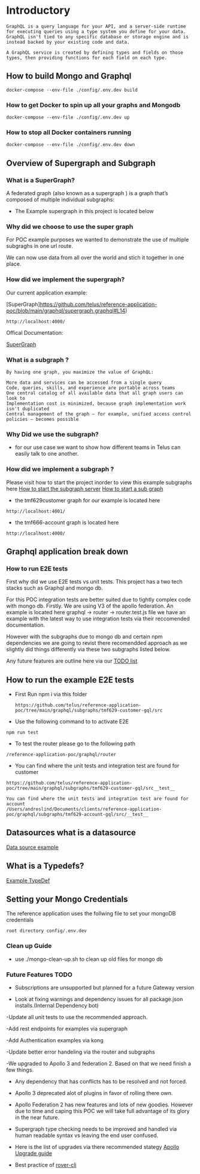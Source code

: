 
# Introductory

```text
GraphQL is a query language for your API, and a server-side runtime for executing queries using a type system you define for your data. GraphQL isn't tied to any specific database or storage engine and is instead backed by your existing code and data.

A GraphQL service is created by defining types and fields on those types, then providing functions for each field on each type. 
```

## How to build Mongo and Graphql

```code
docker-compose --env-file ./config/.env.dev build
```

### How to get Docker to spin up all your graphs and Mongodb

```code
docker-compose --env-file ./config/.env.dev up
```

### How to stop all Docker containers running

```code
docker-compose --env-file ./config/.env.dev down
```

## Overview of Supergraph and Subgraph

### What is a SuperGraph?

A federated graph (also known as a supergraph ) is a graph that’s composed of multiple individual subgraphs:

- The Example supergraph in this  project is located below

### Why did we choose to use the super graph

For POC example purposes we wanted to demonstrate the use of multiple subgraghs in one url route.

We can now use data from all over the world and stich it together in one place.

### How did we implement the supergraph?

Our current application example:

[SuperGraph]https://github.com/telus/reference-application-poc/blob/main/graphql/supergraph.graphql#L14)

```text
http://localhost:4000/
```

Offical Documentation:

[SuperGraph](https://www.apollographql.com/docs/studio/federated-graphs/)

### What is a subgraph ?

```text
By having one graph, you maximize the value of GraphQL:

More data and services can be accessed from a single query
Code, queries, skills, and experience are portable across teams
One central catalog of all available data that all graph users can look to
Implementation cost is minimized, because graph implementation work isn't duplicated
Central management of the graph – for example, unified access control policies – becomes possible
```

### Why Did we use the subgraph?

- for our use case we want to show how different teams in Telus can easily talk to one another. 

### How did we implement a subgraph ?

Please visit how to start the project inorder to view this example subgraphs here  [How to start the subgraph server](#how-to-run-subgraphs-and-mongo)
[How to start a sub graph](https://github.com/telus/reference-application-poc/blob/main/graphql/subgraphs/tmf666-account-gql/src/server.js#L55)

- the tmf629customer graph for our example is located here

```text
http://localhost:4001/
```

- the tmf666-account graph is located here

```text
http://localhost:4000/
```

## Graphql application break down

### How to run E2E tests

First why did we use E2E tests vs unit tests. This project has a two tech stacks such as Graphql and mongo db.

For this POC integration tests are better suited due to tightly complex code with mongo db. Firstly. We are using V3 of the apollo federation. An example is located here graphql -> router -> router.test.js file we have an example with the latest way to use integration tests via their reccomended documentation.

However with the subgraphs due to mongo db and certain npm dependencies we are going to revist there recomendded approach as we slightly did things differently via these two subgraphs listed below.

Any future features are outline here via our [TODO list](#future-features-todo)

## How to run the example E2E tests

- First Run npm i via this folder

  ```text
  https://github.com/telus/reference-application-poc/tree/main/graphql/subgraphs/tmf629-customer-gql/src
  ```

- Use the following command to to activate E2E

```code
npm run test 
```

- To test the router please go to the following path

```text
/reference-application-poc/graphql/router
```

- You can find where the unit tests and integration test are found for customer

```text
https://github.com/telus/reference-application-poc/tree/main/graphql/subgraphs/tmf629-customer-gql/src__test__
```

```text
You can find where the unit tests and integration test are found for account
/Users/andreslind/Documents/clients/reference-application-poc/graphql/subgraphs/tmf629-account-gql/src/__test__
```

## Datasources what is a datasource

[Data source example](https://github.com/telus/reference-application-poc/blob/main/graphql/subgraphs/tmf629-customer-gql/src/services/customer/datasources/mongoDB/_model.js#L3)

## What is a Typedefs?

[Example TypeDef](https://github.com/telus/reference-application-poc/blob/main/graphql/subgraphs/tmf629-customer-gql/src/services/customer/typeDefs/schema.js#L46)

## Setting your Mongo Credentials

The reference application uses the follwing file to set your mongoDB credentials

```text
root directory config/.env.dev
```

### Clean up Guide

- use ./mongo-clean-up.sh to clean up old files for mongo db

### Future Features TODO

- Subscriptions are unsupported but planned for a future Gateway version

- Look at fixing warnings and dependency issues for all package.json installs.(Internal Dependency bot)

-Update all unit tests to use the recommended approach.

-Add rest endpoints for examples via supergraph

-Add Authentication examples via kong

-Update better error handeling via the router and subgraphs

-We upgraded to Apollo 3 and federation 2. Based on that we need finish  a few things.

- Any dependency that has conflicts has to be resolved and not forced.

- Apollo 3 deprecated alot of plugins in favor of rolling there own.

- Apollo Federation 2 has new features and lots of new goodies. However due to time and caping this POC we will take full advantage of its glory in the near future.

- Supergraph type checking needs to be improved and handled via human readable syntax vs leaving the end user confused.

- Here is the list of upgrades via there recommended stategy [Apollo Upgrade guide](https://www.apollographql.com/docs/apollo-server/migration)

- Best practice of [rover-cli](https://bestrustcrates.com/p/apollographqlrover/index.html)

